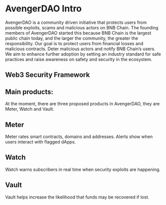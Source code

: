 


# AvengerDAO Intro


AvengerDAO is a community driven initiative that protects users from possible exploits, scams and malicious actors on BNB Chain. The founding members of AvengerDAO started this because BNB Chain is the largest public chain today, and the larger the community, the greater the responsibility. Our goal is to protect users from financial losses and malicious contracts. Deter malicious actors and notify BNB Chain’s users. We aim to enhance further adoption by setting an industry standard for safe practices and raise awareness on safety and security in the ecosystem.

## Web3 Security Framework

## Main products:
At the moment, there are three proposed products in AvengerDAO, they are Meter, Watch and Vault.

## Meter
Meter rates smart contracts, domains and addresses. Alerts show when users interact with flagged dApps.

## Watch
Watch warns subscribers in real time when security exploits are happening.

## Vault
Vault helps increase the likelihood that funds may be recovered if lost.


